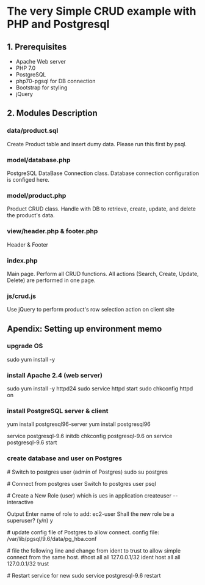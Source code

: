 # The very Simple CRUD example with PHP and Postgresql

## 1. Prerequisites
* Apache Web server
* PHP 7.0
* PostgreSQL
* php70-pgsql for DB connection
* Bootstrap for styling
* jQuery

## 2. Modules Description
### data/product.sql
Create Product table and insert dumy data.
Please run this first by psql.

### model/database.php
PostgreSQL DataBase Connection class.
Database connection configuration is configed here.

### model/product.php
Product CRUD class.
Handle with DB to retrieve, create, update, and delete the product's data.

### view/header.php & footer.php
Header & Footer

### index.php
Main page.
Perform all CRUD functions. All actions (Search, Create, Update, Delete) are performed in one page.

### js/crud.js
Use jQuery to perform product's row selection action on client site

## Apendix: Setting up environment memo
### upgrade OS
sudo yum install -y

### install Apache 2.4 (web server)
sudo yum install -y httpd24
sudo service httpd start
sudo chkconfig httpd on

### install PostgreSQL server & client
yum install postgresql96-server
yum install postgresql96


service postgresql-9.6 initdb
chkconfig postgresql-9.6 on
service postgresql-9.6 start

### create database and user on Postgres
\# Switch to postgres user (admin of Postgres)
sudo su postgres

\# Connect from postgres user Switch to postgres user
psql

\# Create a New Role (user) which is ues in application
createuser --interactive

Output
Enter name of role to add: ec2-user
Shall the new role be a superuser? (y/n) y

\# update config file of Postgres to allow connect.
config file: /var/lib/pgsql/9.6/data/pg_hba.conf

\# file the following line and change from ident to trust to allow simple connect from the same host.
#host    all             all             127.0.0.1/32            ident
host    all             all             127.0.0.1/32            trust

\# Restart service for new
sudo service postgresql-9.6 restart